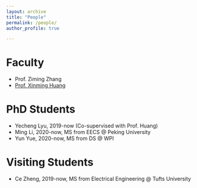 ```yaml
---
layout: archive
title: "People"
permalink: /people/
author_profile: true

---
```


# Faculty
* Prof. Ziming Zhang
* [Prof. Xinming Huang](http://users.wpi.edu/~xhuang/)

# PhD Students
* Yecheng Lyu, 2019-now (Co-supervised with Prof. Huang)
* Ming Li, 2020-now, MS from EECS @ Peking University
* Yun Yue, 2020-now, MS from DS @ WPI

# Visiting Students
* Ce Zheng, 2019-now, MS from Electrical Engineering @ Tufts University
